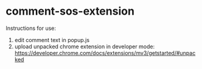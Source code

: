 # comment-sos-extension

Instructions for use:
1) edit comment text in popup.js
2) upload unpacked chrome extension in developer mode: https://developer.chrome.com/docs/extensions/mv3/getstarted/#unpacked
